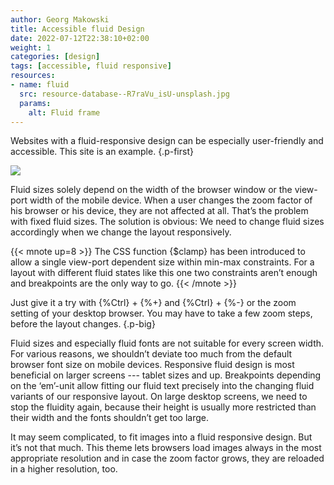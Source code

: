 ```yaml
---
author: Georg Makowski
title: Accessible fluid Design
date: 2022-07-12T22:38:10+02:00
weight: 1
categories: [design]
tags: [accessible, fluid responsive]
resources:
- name: fluid
  src: resource-database--R7raVu_isU-unsplash.jpg
  params:
    alt: Fluid frame
---
```


Websites with a fluid-responsive design can be especially user-friendly and accessible. This site is an example.
{.p-first}
<!--more-->

![](fluid?ph=left&s=tiny)

Fluid sizes solely depend on the width of the browser window or the view-port width of the mobile device. When a user changes the zoom factor of his browser or his device, they are not affected at all. That’s the problem with fixed fluid sizes. The solution is obvious: We need to change fluid sizes accordingly when we change the layout responsively.

{{< mnote up=8 >}}
The CSS function {$clamp} has been introduced to allow a single view-port dependent size within min-max constraints. For a layout with different fluid states like this one two constraints aren’t enough and breakpoints are the only way to go.
{{< /mnote >}}

Just give it a try with {%Ctrl} + {%+} and {%Ctrl} + {%-} or the zoom setting of your desktop browser. You may have to take a few zoom steps, before the layout changes.
{.p-big}

Fluid sizes and especially fluid fonts are not suitable for every screen width. For various reasons, we shouldn’t deviate too much from the default browser font size on mobile devices. Responsive fluid design is most beneficial on larger screens --- tablet sizes and up. Breakpoints depending on the ‘em’-unit allow fitting our fluid text precisely into the changing fluid variants of our responsive layout. On large desktop screens, we need to stop the fluidity again, because their height is usually more restricted than their width and the fonts shouldn’t get too large.

It may seem complicated, to fit images into a fluid responsive design. But it’s not that much. This theme lets browsers load images always in the most appropriate resolution and in case the zoom factor grows, they are reloaded in a higher resolution, too.
